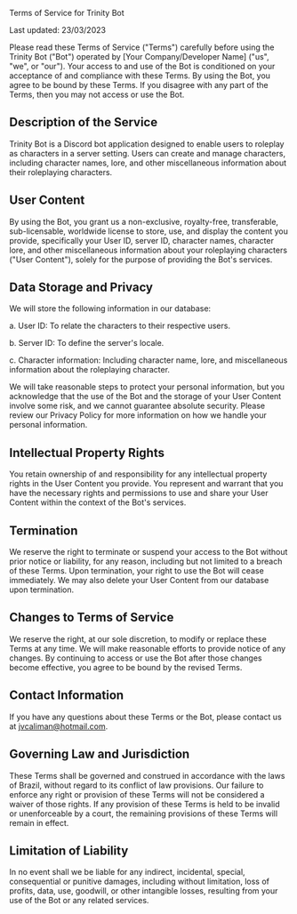 Terms of Service for Trinity Bot

Last updated: 23/03/2023

Please read these Terms of Service ("Terms") carefully before using the Trinity Bot ("Bot") operated by [Your Company/Developer Name] ("us", "we", or "our"). Your access to and use of the Bot is conditioned on your acceptance of and compliance with these Terms. By using the Bot, you agree to be bound by these Terms. If you disagree with any part of the Terms, then you may not access or use the Bot.

## Description of the Service

Trinity Bot is a Discord bot application designed to enable users to roleplay as characters in a server setting. Users can create and manage characters, including character names, lore, and other miscellaneous information about their roleplaying characters.

## User Content

By using the Bot, you grant us a non-exclusive, royalty-free, transferable, sub-licensable, worldwide license to store, use, and display the content you provide, specifically your User ID, server ID, character names, character lore, and other miscellaneous information about your roleplaying characters ("User Content"), solely for the purpose of providing the Bot's services.

## Data Storage and Privacy

We will store the following information in our database:

a. User ID: To relate the characters to their respective users.

b. Server ID: To define the server's locale.

c. Character information: Including character name, lore, and miscellaneous information about the roleplaying character.

We will take reasonable steps to protect your personal information, but you acknowledge that the use of the Bot and the storage of your User Content involve some risk, and we cannot guarantee absolute security. Please review our Privacy Policy for more information on how we handle your personal information.

## Intellectual Property Rights

You retain ownership of and responsibility for any intellectual property rights in the User Content you provide. You represent and warrant that you have the necessary rights and permissions to use and share your User Content within the context of the Bot's services.

## Termination

We reserve the right to terminate or suspend your access to the Bot without prior notice or liability, for any reason, including but not limited to a breach of these Terms. Upon termination, your right to use the Bot will cease immediately. We may also delete your User Content from our database upon termination.

## Changes to Terms of Service

We reserve the right, at our sole discretion, to modify or replace these Terms at any time. We will make reasonable efforts to provide notice of any changes. By continuing to access or use the Bot after those changes become effective, you agree to be bound by the revised Terms.

## Contact Information

If you have any questions about these Terms or the Bot, please contact us at jvcaliman@hotmail.com.

## Governing Law and Jurisdiction

These Terms shall be governed and construed in accordance with the laws of Brazil, without regard to its conflict of law provisions. Our failure to enforce any right or provision of these Terms will not be considered a waiver of those rights. If any provision of these Terms is held to be invalid or unenforceable by a court, the remaining provisions of these Terms will remain in effect.

## Limitation of Liability

In no event shall we be liable for any indirect, incidental, special, consequential or punitive damages, including without limitation, loss of profits, data, use, goodwill, or other intangible losses, resulting from your use of the Bot or any related services.
